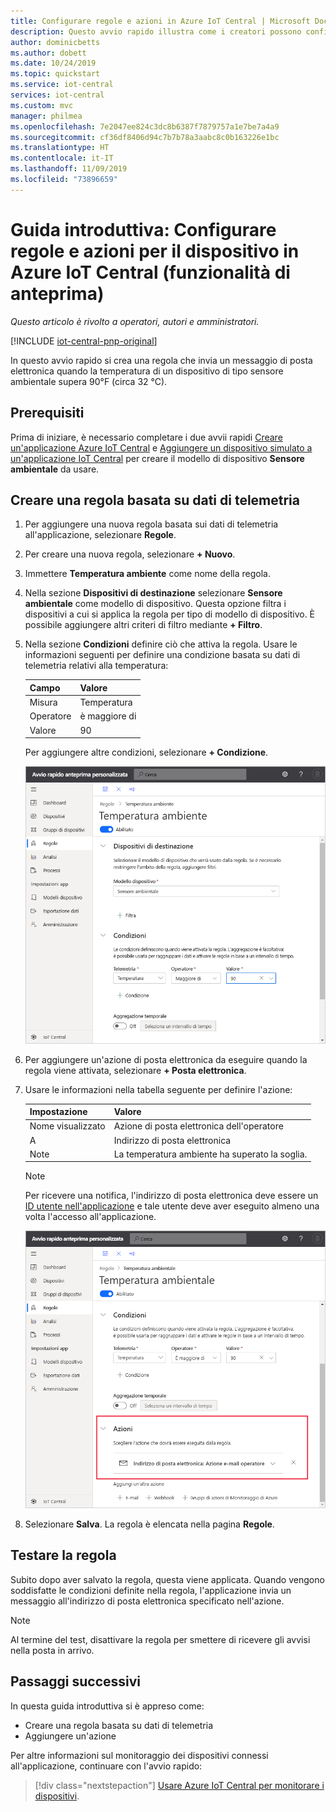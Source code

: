 ```yaml
---
title: Configurare regole e azioni in Azure IoT Central | Microsoft Docs
description: Questo avvio rapido illustra come i creatori possono configurare regole e azioni basate su dati di telemetria nell'applicazione Azure IoT Central.
author: dominicbetts
ms.author: dobett
ms.date: 10/24/2019
ms.topic: quickstart
ms.service: iot-central
services: iot-central
ms.custom: mvc
manager: philmea
ms.openlocfilehash: 7e2047ee824c3dc8b6387f7879757a1e7be7a4a9
ms.sourcegitcommit: cf36df8406d94c7b7b78a3aabc8c0b163226e1bc
ms.translationtype: HT
ms.contentlocale: it-IT
ms.lasthandoff: 11/09/2019
ms.locfileid: "73896659"
---
```

# <a name="quickstart-configure-rules-and-actions-for-your-device-in-azure-iot-central-preview-features"></a>Guida introduttiva: Configurare regole e azioni per il dispositivo in Azure IoT Central (funzionalità di anteprima)

*Questo articolo è rivolto a operatori, autori e amministratori.*

[!INCLUDE [iot-central-pnp-original](../../../includes/iot-central-pnp-original-note.md)]

In questo avvio rapido si crea una regola che invia un messaggio di posta elettronica quando la temperatura di un dispositivo di tipo sensore ambientale supera 90&deg;F (circa 32 °C).

## <a name="prerequisites"></a>Prerequisiti

Prima di iniziare, è necessario completare i due avvii rapidi [Creare un'applicazione Azure IoT Central](./quick-deploy-iot-central.md) e [Aggiungere un dispositivo simulato a un'applicazione IoT Central](./quick-create-pnp-device.md) per creare il modello di dispositivo **Sensore ambientale** da usare.

## <a name="create-a-telemetry-based-rule"></a>Creare una regola basata su dati di telemetria

1. Per aggiungere una nuova regola basata sui dati di telemetria all'applicazione, selezionare **Regole**.

1. Per creare una nuova regola, selezionare **+ Nuovo**.

1. Immettere **Temperatura ambiente** come nome della regola.

1. Nella sezione **Dispositivi di destinazione** selezionare **Sensore ambientale** come modello di dispositivo. Questa opzione filtra i dispositivi a cui si applica la regola per tipo di modello di dispositivo. È possibile aggiungere altri criteri di filtro mediante **+ Filtro**.

1. Nella sezione **Condizioni** definire ciò che attiva la regola. Usare le informazioni seguenti per definire una condizione basata su dati di telemetria relativi alla temperatura:

    | Campo                                        | Valore                             |
    | -------------------------------------------- | ------------------------------    |
    | Misura                                  | Temperatura                       |
    | Operatore                                     | è maggiore di                   |
    | Valore                                        | 90                                |

    Per aggiungere altre condizioni, selezionare **+ Condizione**.

    ![Creare una condizione per la regola](./media/quick-configure-rules/condition.png)

1. Per aggiungere un'azione di posta elettronica da eseguire quando la regola viene attivata, selezionare **+ Posta elettronica**.

1. Usare le informazioni nella tabella seguente per definire l'azione:

    | Impostazione   | Valore                                             |
    | --------- | ------------------------------------------------- |
    | Nome visualizzato | Azione di posta elettronica dell'operatore                          |
    | A        | Indirizzo di posta elettronica                                |
    | Note     | La temperatura ambiente ha superato la soglia. |

    > [!NOTE]
    > Per ricevere una notifica, l'indirizzo di posta elettronica deve essere un [ID utente nell'applicazione](howto-administer.md) e tale utente deve aver eseguito almeno una volta l'accesso all'applicazione.

    ![Creare l'azione per la regola](./media/quick-configure-rules/action.png)

1. Selezionare **Salva**. La regola è elencata nella pagina **Regole**.

## <a name="test-the-rule"></a>Testare la regola

Subito dopo aver salvato la regola, questa viene applicata. Quando vengono soddisfatte le condizioni definite nella regola, l'applicazione invia un messaggio all'indirizzo di posta elettronica specificato nell'azione.

> [!NOTE]
> Al termine del test, disattivare la regola per smettere di ricevere gli avvisi nella posta in arrivo.

## <a name="next-steps"></a>Passaggi successivi

In questa guida introduttiva si è appreso come:

* Creare una regola basata su dati di telemetria
* Aggiungere un'azione

Per altre informazioni sul monitoraggio dei dispositivi connessi all'applicazione, continuare con l'avvio rapido:

> [!div class="nextstepaction"]
> [Usare Azure IoT Central per monitorare i dispositivi](quick-monitor-devices.md).
